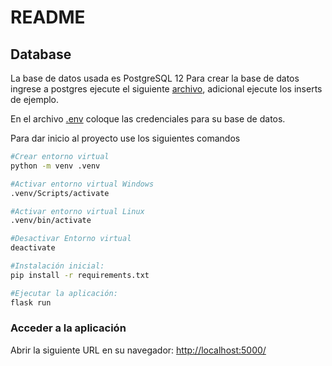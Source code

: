 # README

## Database

La base de datos usada es PostgreSQL 12
Para crear la base de datos ingrese a postgres ejecute el siguiente [archivo](db.sql), adicional ejecute los inserts de ejemplo.

En el archivo [.env](.env) coloque las credenciales para su base de datos.

Para dar inicio al proyecto use los siguientes comandos

```bash
#Crear entorno virtual
python -m venv .venv

#Activar entorno virtual Windows
.venv/Scripts/activate

#Activar entorno virtual Linux
.venv/bin/activate

#Desactivar Entorno virtual
deactivate

#Instalación inicial: 
pip install -r requirements.txt

#Ejecutar la aplicación: 
flask run
```

### Acceder a la aplicación

Abrir la siguiente URL en su navegador: [http://localhost:5000/](http://localhost:5000/)

